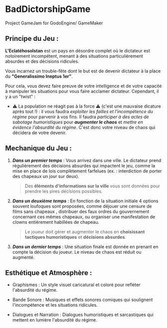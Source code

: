 # BadDictorshipGame

Project GameJam for GodoEngine/ GameMaker

## Principe du Jeu :

**L'Eclatéhosolstan** est un pays en désordre complet où le dictateur est notoirement incompétent, menant à des situations particulièrement absurdes et des décisions ridicules.

Vous incarnez un trouble-fête dont le but est de devenir dictateur à la place du **"Generalissimo Ineptus 1er"**.

Pour cela, vous devez faire preuve de votre intelligence et de votre capacité à manipuler les situations pour vous faire acclamer dictateur. Cependant, il y a un "twist" :

- :warning: La population ne réagit pas à la force :warning: (c'est une mauvaise dicature après tout !) : il vous faudra _exploiter les failles et l'incompétence du régime_ pour parvenir à vos fins. Il faudra _participer à des actes de sabotage humoristiques_ pour **_augmenter le chaos_** et _mettre en évidence l'absurdité du régime_. C'est donc votre niveau de chaos qui décidera de votre devenir.

## Mechanique du Jeu :

1.  **_Dans un premier temps_** : Vous arrivez dans une ville. Le dictateur prend régulièrement des décisions absurdes qui impactent le jeu, comme la mise en place de lois complètement farfelues (ex. : interdiction de porter des chapeaux un jour sur deux).

    > Des **éléments d'informations sur la ville** vous sont données pour prendre les pires décisions possibles.

2.  **_Dans un deuxième temps_** : En fonction de la situation initiale 4 options souvent loufoques sont proposées, comme déjouer une censure de films sans chapeaux , distribuer des faux ordres du gouvernement concernant ces mêmes chapeaux, ou organiser une manifestation de clowns entièrement habillées de chapeau.

    > Le joueur doit gérer et augmenter le chaos en **choisissant tactiques humoristiques** et **décisions absurdes**.

3.  **_Dans un dernier temps_** : Une situation finale est donnée en prenant en compte la décision du joueur. Le niveau de chaos est réduit ou augmenté.

## Esthétique et Atmosphère :

- Graphismes : Un style visuel caricatural et coloré pour refléter l'absurdité du régime.

- Bande Sonore : Musiques et effets sonores comiques qui soulignent l'incompétence et les situations ridicules.

- Dialogues et Narration : Dialogues humoristiques et sarcastiques qui mettent en lumière l'absurdité du régime.

